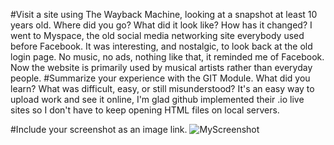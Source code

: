 #Visit a site using The Wayback Machine, looking at a snapshot at least 10 years old. Where did you go? What did it look like? How has it changed?
I went to Myspace, the old social media networking site everybody used before Facebook. It was interesting, and nostalgic, to look back at the old login page.
No music, no ads, nothing like that, it reminded me of Facebook. Now the website is primarily used by musical artists rather than everyday people.
#Summarize your experience with the GIT Module. What did you learn? What was difficult, easy, or still misunderstood?
It's an easy way to upload work and see it online, I'm glad github implemented their  .io live sites so I don't have to keep opening HTML files on local servers.

#Include your screenshot as an image link.
![MyScreenshot](/images/screenshotofgithub.png?raw=true)
